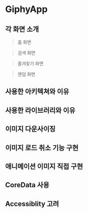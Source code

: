 # GiphyApp

## 각 화면 소개

> 홈 화면

> 검색 화면

> 즐겨찾기 화면

> 랜덤 화면 

## 사용한 아키텍쳐와 이유

## 사용한 라이브러리와 이유 

## 이미지 다운사이징

## 이미지 로드 취소 기능 구현 

## 애니메이션 이미지 직접 구현 

## CoreData 사용

## Accessiblity 고려
